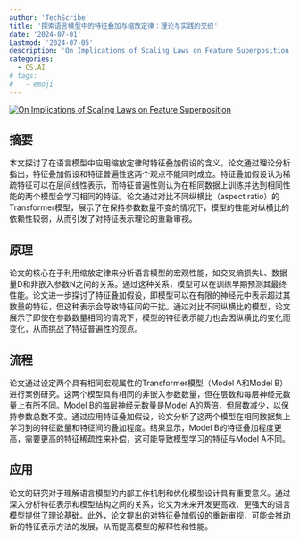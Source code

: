 ```yaml
---
author: 'TechScribe'
title: '探索语言模型中的特征叠加与缩放定律：理论与实践的交织'
date: '2024-07-01'
Lastmod: '2024-07-05'
description: 'On Implications of Scaling Laws on Feature Superposition'
categories:
  - CS.AI
# tags:
#   - emoji
---
```


[![On Implications of Scaling Laws on Feature Superposition](https://arxiv-research-1301205113.cos.ap-guangzhou.myqcloud.com/images/2407.01459v1.pdf_0.jpg)](https://arxiv.org/abs/2407.01459v1)

## 摘要

本文探讨了在语言模型中应用缩放定律时特征叠加假设的含义。论文通过理论分析指出，特征叠加假设和特征普遍性这两个观点不能同时成立。特征叠加假设认为稀疏特征可以在层间线性表示，而特征普遍性则认为在相同数据上训练并达到相同性能的两个模型会学习相同的特征。论文通过对比不同纵横比（aspect ratio）的Transformer模型，展示了在保持参数数量不变的情况下，模型的性能对纵横比的依赖性较弱，从而引发了对特征表示理论的重新审视。<!--more-->

## 原理

论文的核心在于利用缩放定律来分析语言模型的宏观性能，如交叉熵损失L、数据量D和非嵌入参数N之间的关系。通过这种关系，模型可以在训练早期预测其最终性能。论文进一步探讨了特征叠加假设，即模型可以在有限的神经元中表示超过其数量的特征，但这种表示会导致特征间的干扰。通过对比不同纵横比的模型，论文展示了即使在参数数量相同的情况下，模型的特征表示能力也会因纵横比的变化而变化，从而挑战了特征普遍性的观点。

## 流程

论文通过设定两个具有相同宏观属性的Transformer模型（Model A和Model B）进行案例研究。这两个模型具有相同的非嵌入参数数量，但在层数和每层神经元数量上有所不同。Model B的每层神经元数量是Model A的两倍，但层数减少，以保持参数总数不变。通过应用特征叠加假设，论文分析了这两个模型在相同数据集上学习到的特征数量和特征间的叠加程度。结果显示，Model B的特征叠加程度更高，需要更高的特征稀疏性来补偿，这可能导致模型学习的特征与Model A不同。

## 应用

论文的研究对于理解语言模型的内部工作机制和优化模型设计具有重要意义。通过深入分析特征表示和模型结构之间的关系，论文为未来开发更高效、更强大的语言模型提供了理论基础。此外，论文提出的对特征叠加假设的重新审视，可能会推动新的特征表示方法的发展，从而提高模型的解释性和性能。